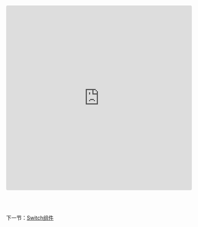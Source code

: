 <iframe src="https://codesandbox.io/embed/tactile-ui-vue3-playground-cdccd?fontsize=14&hidenavigation=1&theme=dark"
style="width:100%; height:500px; margin-bottom: 50px; border:0; border-radius: 4px; overflow:hidden;"
title="tactile-ui-vue3-playground"
allow="accelerometer; ambient-light-sensor; camera; encrypted-media; geolocation; gyroscope; hid; microphone; midi; payment; usb; vr; xr-spatial-tracking"
sandbox="allow-forms allow-modals allow-popups allow-presentation allow-same-origin allow-scripts"
> </iframe>


下一节：[Switch组件](#/doc/switch)